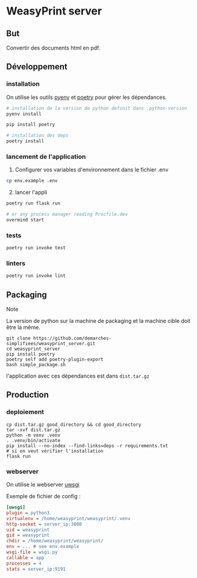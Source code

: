 # WeasyPrint server

## But

Convertir des documents html en pdf.

## Développement
### installation

On utilise les outils [pyenv](https://github.com/pyenv/pyenv) et [poetry](https://python-poetry.org) pour gérer les dépendances.

```bash
# installation de la version de python definit dans .python-version
pyenv install

pip install poetry

# installation des deps
poetry install
```

### lancement de l'application

1. Configurer vos variables d'environnement dans le fichier .env

```bash
cp env.example .env
```

2. lancer l'appli

```bash
poetry run flask run

# or any process manager reading Procfile.dev
overmind start
```

### tests

```bash
poetry run invoke test
```

### linters

```bash
poetry run invoke lint
```

## Packaging

>[!NOTE]
> La version de python sur la machine de packaging et la machine cible doit être la même.

```
git clone https://github.com/demarches-simplifiees/weasyprint_server.git
cd weasyprint_server
pip install poetry
poetry self add poetry-plugin-export
bash simple_package.sh
```

l'application avec ces dépendances est dans `dist.tar.gz`

## Production

### deploiement

```
cp dist.tar.gz good_directory && cd good_directory
tar -xvf dist.tar.gz
python -m venv .venv
. .venv/bin/activate
pip install --no-index --find-links=deps -r requirements.txt
# si on veut vérifier l'installation
flask run
```

### webserver

On utilise le webserver [uwsgi](https://uwsgi-docs.readthedocs.io/en/latest/)

Exemple de fichier de config :

```INI
[uwsgi]
plugin = python3
virtualenv = /home/weasyprint/weasyprint/.venv
http-socket = server_ip:3000
uid = weasyprint
gid = weasyprint
chdir = /home/weasyprint/weasyprint/
env = ... # see env.example
wsgi-file = wsgi.py
callable = app
processes = 4
stats = server_ip:9191
```

